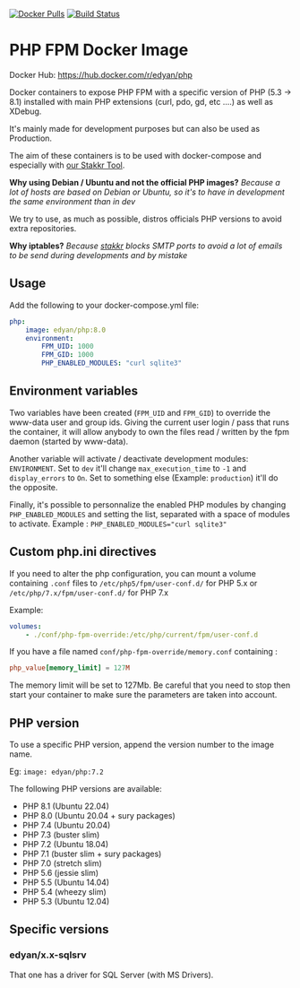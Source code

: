 [![Docker Pulls](https://img.shields.io/docker/pulls/edyan/php.svg)](https://hub.docker.com/r/edyan/php/)
[![Build Status](https://travis-ci.com/edyan/docker-php.svg?branch=master)](https://travis-ci.com/edyan/docker-php)

# PHP FPM Docker Image
Docker Hub: https://hub.docker.com/r/edyan/php

Docker containers to expose PHP FPM with a specific version of PHP (5.3 -> 8.1) installed
with main PHP extensions (curl, pdo, gd, etc ....) as well as XDebug.

It's mainly made for development purposes but can also be used as Production.

The aim of these containers is to be used with docker-compose and especially with
[our Stakkr Tool](https://github.com/stakkr-org/stakkr).

**Why using Debian / Ubuntu and not the official PHP images?**
*Because a lot of hosts are based on Debian or Ubuntu, so it's to have in development
the same environment than in dev*

We try to use, as much as possible, distros officials PHP versions to avoid extra repositories.

**Why iptables?**
*Because [stakkr](https://github.com/stakkr-org/stakkr) blocks SMTP ports to avoid a
lot of emails to be send during developments and by mistake*


## Usage
Add the following to your docker-compose.yml file:
```yaml
php:
    image: edyan/php:8.0
    environment:
        FPM_UID: 1000
        FPM_GID: 1000
        PHP_ENABLED_MODULES: "curl sqlite3"

```

## Environment variables
Two variables have been created (`FPM_UID` and `FPM_GID`) to override the www-data user and group ids.
Giving the current user login / pass that runs the container, it will allow anybody to own the files
read / written by the fpm daemon (started by www-data).

Another variable will activate / deactivate development modules: `ENVIRONMENT`.
Set to `dev` it'll change `max_execution_time` to `-1` and `display_errors` to `On`.
Set to something else (Example: `production`) it'll do the opposite.

Finally, it's possible to personnalize the enabled PHP modules by changing `PHP_ENABLED_MODULES`
and setting the list, separated with a space of modules to activate.
Example : `PHP_ENABLED_MODULES="curl sqlite3"`

## Custom php.ini directives
If you need to alter the php configuration, you can mount a volume containing `.conf` files to
 `/etc/php5/fpm/user-conf.d/` for PHP 5.x or `/etc/php/7.x/fpm/user-conf.d/` for PHP 7.x

Example:
```yaml
volumes:
    - ./conf/php-fpm-override:/etc/php/current/fpm/user-conf.d
```

If you have a file named `conf/php-fpm-override/memory.conf` containing :
```conf
php_value[memory_limit] = 127M
```

The memory limit will be set to 127Mb. Be careful that you need to stop then start your container to make
sure the parameters are taken into account.

## PHP version
To use a specific PHP version, append the version number to the image name.

Eg: `image: edyan/php:7.2`

The following PHP versions are available:
* PHP 8.1 (Ubuntu 22.04)
* PHP 8.0 (Ubuntu 20.04 + sury packages)
* PHP 7.4 (Ubuntu 20.04)
* PHP 7.3 (buster slim)
* PHP 7.2 (Ubuntu 18.04)
* PHP 7.1 (buster slim + sury packages)
* PHP 7.0 (stretch slim)
* PHP 5.6 (jessie slim)
* PHP 5.5 (Ubuntu 14.04)
* PHP 5.4 (wheezy slim)
* PHP 5.3 (Ubuntu 12.04)


## Specific versions
### edyan/x.x-sqlsrv
That one has a driver for SQL Server (with MS Drivers).

